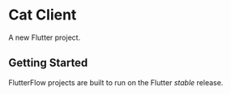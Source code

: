 # Cat Client

A new Flutter project.

## Getting Started

FlutterFlow projects are built to run on the Flutter _stable_ release.
